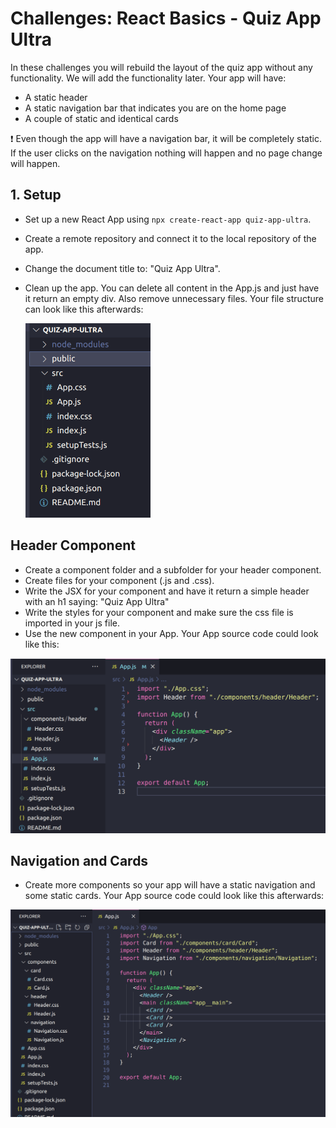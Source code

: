 # Challenges: React Basics - Quiz App Ultra

In these challenges you will rebuild the layout of the quiz app without any functionality. We will
add the functionality later. Your app will have:

- A static header
- A static navigation bar that indicates you are on the home page
- A couple of static and identical cards

❗️ Even though the app will have a navigation bar, it will be completely static. If the user clicks
on the navigation nothing will happen and no page change will happen.

## 1. Setup

- Set up a new React App using `npx create-react-app quiz-app-ultra`.
- Create a remote repository and connect it to the local repository of the app.
- Change the document title to: "Quiz App Ultra".
- Clean up the app. You can delete all content in the App.js and just have it return an empty div.
  Also remove unnecessary files. Your file structure can look like this afterwards:

  <img alt="initial file structure" src="assets/initial-file-structure.png" width="200px">

## Header Component

- Create a component folder and a subfolder for your header component.
- Create files for your component (.js and .css).
- Write the JSX for your component and have it return a simple header with an h1 saying: "Quiz App
  Ultra"
- Write the styles for your component and make sure the css file is imported in your js file.
- Use the new component in your App. Your App source code could look like this:

<img alt="app with header" src="assets/app-with-header.png" width="700px">

## Navigation and Cards

- Create more components so your app will have a static navigation and some static cards. Your App
  source code could look like this afterwards:

<img alt="app with components" src="assets/app-with-components.png" width="700px">
